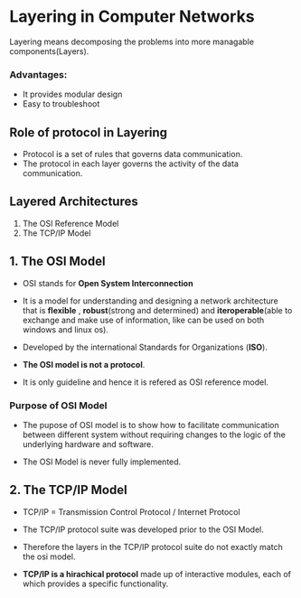 # Layering in Computer Networks

Layering means decomposing the problems into more managable components(Layers).

### Advantages:

- It provides modular design
- Easy to troubleshoot

## Role of protocol in Layering

- Protocol is a set of rules that governs data communication.
- The protocol in each layer governs the activity of the data communication.

## Layered Architectures

1. The OSI Reference Model
2. The TCP/IP Model

## 1. The OSI Model

- OSI stands for **Open System Interconnection**
- It is a model for understanding and designing a network architecture that is **flexible** , **robust**(​strong and determined) and **iteroperable**(able to exchange and make use of information, like can be used on both windows and linux os).

- Developed by the international Standards for Organizations (**ISO**).
- **The OSI model is not a protocol**.
- It is only guideline and hence it is refered as OSI reference model.

### Purpose of OSI Model

- The pupose of OSI model is to show how to facilitate communication between different system without requiring changes to the logic of the underlying hardware and software.

- The OSI Model is never fully implemented.

## 2. The TCP/IP Model

- TCP/IP = Transmission Control Protocol / Internet Protocol
- The TCP/IP protocol suite was developed prior to the OSI Model.

- Therefore the layers in the TCP/IP protocol suite do not exactly match the osi model.
- **TCP/IP is a hirachical protocol** made up of interactive modules, each of which provides a specific functionality.
